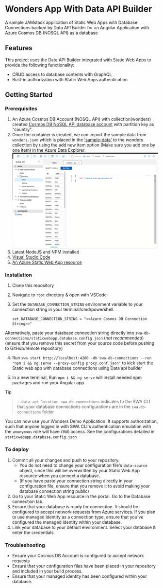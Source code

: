 # Wonders App With Data API Builder

A sample JAMstack application of Static Web Apps with Database Connections backed by Data API Builder for an Angular Application with Azure Cosmos DB (NOSQL API) as a database

## Features

This project uses the Data API Builder integrated with Static Web Apps to provide the following functionality:

- CRUD access to database contents with GraphQL
- Built-in authorization with Static Web Apps authentication

## Getting Started

### Prerequisites

1. An Azure Cosmos DB Account (NOSQL API) with collection(wonders) created [Cosmos DB NoSQL API database account](https://learn.microsoft.com/azure/cosmos-db/sql/create-cosmosdb-resources-portal#create-an-azure-cosmos-db-account) with partition key as "country".
2. Once the container is created, we can import the sample data from `wonders.json` which is placed in the ['sample-data'](./sample-data/wonders.json) to the wonders collection by using the add new item option (Make sure you add one by one item) in the Azure Data Explorer.
   ![Cosmos DB Add New Document](./media/insert-new-document.png)
3. Latest NodeJS and NPM installed
4. [Visual Studio Code](https://code.visualstudio.com/)
5. [An Azure Static Web App resource](https://learn.microsoft.com/en-us/azure/static-web-apps/get-started-portal)

### Installation

1. Clone this repository

2. Navigate to `root` directory & open with VSCode

3. Set the `DATABASE_CONNECTION_STRING` environment variable to your connection string in your terminal/cmd/powershell. 

    ```azurecli
    set DATABASE_CONNECTION_STRING = "<<Azure Cosmos DB Connection String>>"
    ```

Alternatively, paste your database connection string directly into `swa-db-connections/staticwebapp.database.config.json` (_not recommended_) (ensure that you remove this secret from your source code before pushing to GitHub/remote repository)

4. Run `swa start http://localhost:4200 -db swa-db-connections --run "npm i && ng serve --proxy-config proxy.conf.json"` to kick start the Static web app with database connections using Data api builder

5. In a new terminal, Run `npm i && ng serve` will install needed npm packages and run your Angular app

> [!TIP]

>  `--data-api-location swa-db-connections` indicates to the SWA CLI that your database connections configurations are in the `swa-db-connections` folder

You can now use your Wonders Demo Application. It supports authorization, such that anyone logged in with SWA CLI's authentication emulation with the `anonymous` role will have `CRUD` access. See the configurations detailed in `staticwebapp.database.config.json`

### To deploy

1. Commit all your changes and push to your repository.
   - You do not need to change your configuration file's `data-source` object, since this will be overwritten by your Static Web App resource when you connect a database.
   - (If you have paste your connection string directly in your configuration file, ensure that you remove it to avoid making your database connection string public)
2. Go to your Static Web App resource in the portal. Go to the Database connection tab.
3. Ensure that your database is ready for connection. It should be configured to accept network requests from Azure services. If you plan to use managed identity as a connection type, ensure that you've configured the managed identity within your database.
4. Link your database to your default environment. Select your database & enter the credentials.

### Troubleshooting

- Ensure your Cosmos DB Account is configured to accept network requests
- Ensure that your configuration files have been placed in your repository and included in your build process.
- Ensure that your managed identity has been configured within your database.
